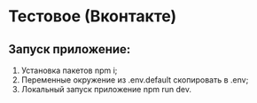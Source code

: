 # Тестовое (Вконтакте)

## Запуск приложение:
1. Установка пакетов npm i;
2. Переменные окружение из .env.default скопировать в .env;
3. Локальный запуск приложение npm run dev.
